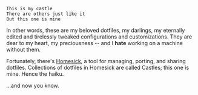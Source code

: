     This is my castle
    There are others just like it
    But this one is mine
    
In other words, these are my beloved dotfiles, my darlings, my eternally edited and tirelessly tweaked 
configurations and customizations. They are dear to my heart, my preciousness -- and I **hate** working
on a machine without them.

Fortunately, there's [Homesick](http://github.com/technicalpickes/homesick), a tool for managing, porting,
and sharing dotfiles. Collections of dotfiles in Homesick are called Castles; this one is mine. Hence the haiku.

...and now you know.
